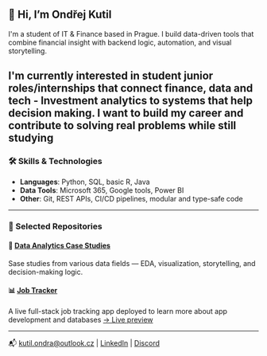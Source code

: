 ## 👋 Hi, I’m Ondřej Kutil

I'm a student of IT & Finance based in Prague. I build data-driven tools that combine financial insight with backend logic, automation, and visual storytelling.

I'm currently interested in student junior roles/internships that connect finance, data and tech - Investment analytics to systems that help decision making.
I want to build my career and contribute to solving real problems while still studying
---

### 🛠️ Skills & Technologies

- **Languages**: Python, SQL, basic R, Java
- **Data Tools**: Microsoft 365, Google tools, Power BI
- **Other**: Git, REST APIs, CI/CD pipelines, modular and type-safe code

---

### 📂 Selected Repositories

#### 🔎 [Data Analytics Case Studies](https://github.com/OndrejKutil/data_analytics_case_studies)  
Sase studies from various data fields — EDA, visualization, storytelling, and decision-making logic.

#### 📊 [Job Tracker](https://github.com/OndrejKutil/job_tracker)  
A live full-stack job tracking app deployed to learn more about app development and databases
[→ Live preview](https://ondrejjobtracker.streamlit.app/)

---

📬 kutil.ondra@outlook.cz | [LinkedIn](https://linkedin.com/in/ondřej-kutil-342a97256) | [Discord](https://discordapp.com/users/551050009626542102)
